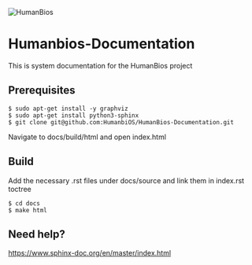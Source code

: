 ![HumanBios](https://scontent.fjnb10-1.fna.fbcdn.net/v/t1.0-9/90850375_106333177684413_7143218645533982720_n.png?_nc_cat=105&_nc_sid=dd9801&_nc_eui2=AeHw9n-wQzRWM1tl4RHa-z7TWt8ItV6YmV9a3wi1XpiZX1nZnStF_Kv-paCt0Uygk0w&_nc_ohc=1I73K76FVpgAX_pNyB6&_nc_ht=scontent.fjnb10-1.fna&oh=d74c40338d48079aa970e3f88aa6aee7&oe=5EEB48D8)

# Humanbios-Documentation
This is system documentation for the HumanBios project

## Prerequisites
```
$ sudo apt-get install -y graphviz
$ sudo apt-get install python3-sphinx
$ git clone git@github.com:HumanbiOS/HumanBios-Documentation.git
```
Navigate to docs/build/html and open index.html

## Build
Add the necessary .rst files under docs/source and link them in index.rst toctree
```
$ cd docs
$ make html
```

## Need help?
https://www.sphinx-doc.org/en/master/index.html

